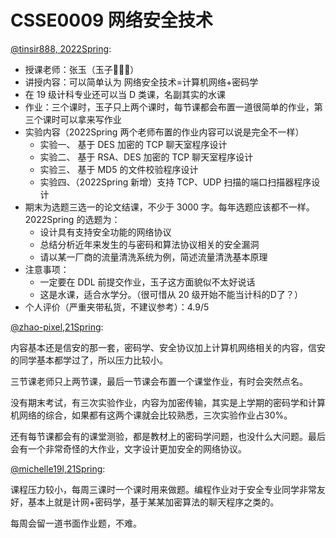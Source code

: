
# CSSE0009 网络安全技术

[@tinsir888, 2022Spring](https://github.com/tinsir888):

- 授课老师：张玉（玉子🤤🤤🤤）
- 讲授内容：可以简单认为 网络安全技术=计算机网络+密码学
- 在 19 级计科专业还可以当 D 类课，名副其实的水课
- 作业：三个课时，玉子只上两个课时，每节课都会布置一道很简单的作业，第三个课时可以拿来写作业
- 实验内容（2022Spring 两个老师布置的作业内容可以说是完全不一样）
    - 实验一、 基于 DES 加密的 TCP 聊天室程序设计
    - 实验二、 基于 RSA、DES 加密的 TCP 聊天室程序设计
    - 实验三、 基于 MD5 的文件校验程序设计
    - 实验四、（2022Spring 新增）支持 TCP、UDP 扫描的端口扫描器程序设计
- 期末为选题三选一的论文结课，不少于 3000 字。每年选题应该都不一样。2022Spring 的选题为：
    - 设计具有支持安全功能的网络协议
    - 总结分析近年来发生的与密码和算法协议相关的安全漏洞
    - 请以某一厂商的流量清洗系统为例，简述流量清洗基本原理
- 注意事项：
  - 一定要在 DDL 前提交作业，玉子这方面貌似不太好说话
  - 这是水课，适合水学分。（很可惜从 20 级开始不能当计科的D了？）
- 个人评价（严重夹带私货，不建议参考）：4.9/5

[@zhao-pixel,21Spring](https://github.com/zhao-pixel):

内容基本还是信安的那一套，密码学、安全协议加上计算机网络相关的内容，信安的同学基本都学过了，所以压力比较小。

三节课老师只上两节课，最后一节课会布置一个课堂作业，有时会突然点名。

没有期末考试，有三次实验作业，内容为加密传输，其实是上学期的密码学和计算机网络的综合，如果都有这两个课就会比较熟悉，三次实验作业占30%。

还有每节课都会有的课堂测验，都是教材上的密码学问题，也没什么大问题。最后会有一个非常奇怪的大作业，文字设计更加安全的网络协议。

[@michelle19l,21Spring](https://github.com/michelle19l):

课程压力较小，每周三课时一个课时用来做题。编程作业对于安全专业同学非常友好，基本上就是计网+密码学，基于某某加密算法的聊天程序之类的。

每周会留一道书面作业题，不难。